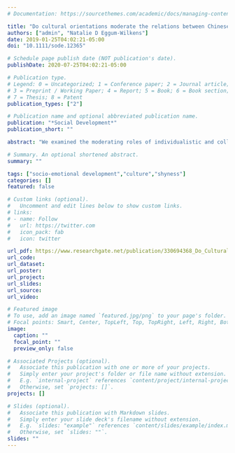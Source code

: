```yaml
---
# Documentation: https://sourcethemes.com/academic/docs/managing-content/

title: "Do cultural orientations moderate the relations between Chinese adolescents’ shyness and depressive symptoms? It depends on their academic achievement"
authors: ["admin", "Natalie D Eggum-Wilkens"]
date: 2019-01-25T04:02:21-05:00
doi: "10.1111/sode.12365"

# Schedule page publish date (NOT publication's date).
publishDate: 2020-07-25T04:02:21-05:00

# Publication type.
# Legend: 0 = Uncategorized; 1 = Conference paper; 2 = Journal article;
# 3 = Preprint / Working Paper; 4 = Report; 5 = Book; 6 = Book section;
# 7 = Thesis; 8 = Patent
publication_types: ["2"]

# Publication name and optional abbreviated publication name.
publication: "*Social Development*"
publication_short: ""

abstract: "We examined the moderating roles of individualistic and collectivistic cultural orientations and academic achievement on the relation between Chinese adolescents’ shyness and depressive symptoms. A sample of Chinese adolescents (N = 492) from an urban school participated in the study during seventh (T1) and eighth (T2) grades. Adolescents self‐reported their shyness, cultural orientations, and depressive symptoms. The school provided records of their academic achievement. Concurrently, shyness and individualism were positively whereas collectivism and academic achievement were negatively, associated with adolescents’ depressive symptoms. Longitudinally, T1 shyness (but not individualism, collectivism, or academic achievement) predicted T2 depressive symptoms after controlling for stability in depressive symptoms. Concurrent relations between shyness and depressive symptoms were moderated by adolescents’ cultural orientations. Specifically, collectivism was protective whereas individualism was harmful, for shy adolescents’ adjustment. Furthermore, collectivism and academic achievement jointly moderated the relations between shyness and depressive symptoms concurrently and longitudinally. The results suggest that cultural orientations may influence shy adolescents’ depression symptoms through individual‐level self‐evaluation, and indicate that cultural factors and academic achievement need to be considered comprehensively for understanding and improving shy Chinese adolescents’ psychological adjustment."

# Summary. An optional shortened abstract.
summary: ""

tags: ["socio-emotional development","culture","shyness"]
categories: []
featured: false

# Custom links (optional).
#   Uncomment and edit lines below to show custom links.
# links:
# - name: Follow
#   url: https://twitter.com
#   icon_pack: fab
#   icon: twitter

url_pdf: https://www.researchgate.net/publication/330694368_Do_Cultural_Orientations_Moderate_the_Relation_between_Chinese_Adolescents'_Shyness_and_Depressive_Symptoms_It_Depends_on_Their_Academic_Achievement
url_code:
url_dataset:
url_poster:
url_project:
url_slides:
url_source:
url_video:

# Featured image
# To use, add an image named `featured.jpg/png` to your page's folder. 
# Focal points: Smart, Center, TopLeft, Top, TopRight, Left, Right, BottomLeft, Bottom, BottomRight.
image:
  caption: ""
  focal_point: ""
  preview_only: false

# Associated Projects (optional).
#   Associate this publication with one or more of your projects.
#   Simply enter your project's folder or file name without extension.
#   E.g. `internal-project` references `content/project/internal-project/index.md`.
#   Otherwise, set `projects: []`.
projects: []

# Slides (optional).
#   Associate this publication with Markdown slides.
#   Simply enter your slide deck's filename without extension.
#   E.g. `slides: "example"` references `content/slides/example/index.md`.
#   Otherwise, set `slides: ""`.
slides: ""
---
```

